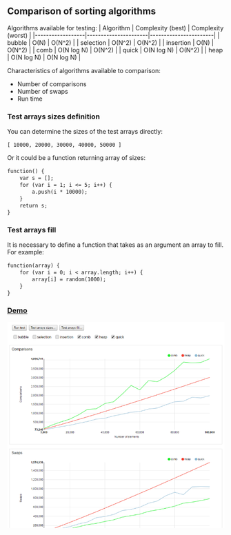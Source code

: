 ## Comparison of sorting algorithms

Algorithms available for testing:
| Algorithm        | Complexity (best)    | Complexity (worst)    |
|------------------|----------------------|-----------------------|
| bubble           | O(N)                 | O(N^2)                |
| selection        | O(N^2)               | O(N^2)                |
| insertion        | O(N)                 | O(N^2)                |
| comb             | O(N log N)           | O(N^2)                |
| quick            | O(N log N)           | O(N^2)                |
| heap             | O(N log N)           | O(N log N)            |

Characteristics of algorithms available to comparison:
* Number of comparisons
* Number of swaps
* Run time

### Test arrays sizes definition

You can determine the sizes of the test arrays directly:
```
[ 10000, 20000, 30000, 40000, 50000 ]
```
Or it could be a function returning array of sizes:
```
function() {
    var s = [];
    for (var i = 1; i <= 5; i++) {
        a.push(i * 10000);
    }
    return s;
}
```

### Test arrays fill

It is necessary to define a function that takes as an argument an array to fill. For example:
```
function(array) {
    for (var i = 0; i < array.length; i++) {
        array[i] = random(1000);
    }
}
```

### [Demo](https://0xd34f.github.io/sort-test/)

[![Sort test](https://raw.githubusercontent.com/0xD34F/sort-test/master/sort-test-screenshot.png)](https://0xd34f.github.io/sort-test/)
